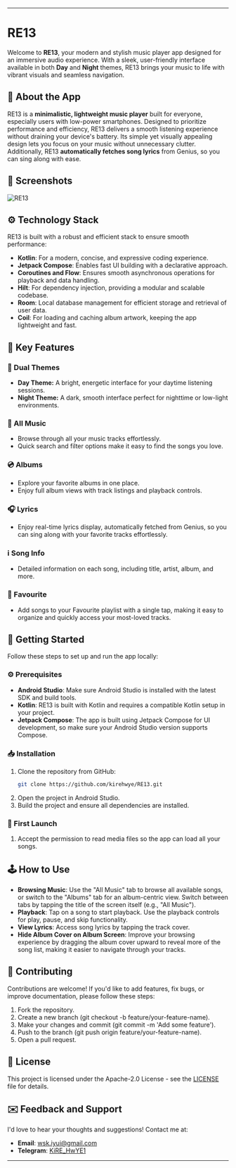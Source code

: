 
---

# RE13 

Welcome to **RE13**, your modern and stylish music player app designed for an immersive audio experience. With a sleek, user-friendly interface available in both **Day** and **Night** themes, RE13 brings your music to life with vibrant visuals and seamless navigation. 

## 🧩 About the App 

RE13 is a **minimalistic, lightweight music player** built for everyone, especially users with low-power smartphones. Designed to prioritize performance and efficiency, RE13 delivers a smooth listening experience without draining your device's battery. Its simple yet visually appealing design lets you focus on your music without unnecessary clutter. Additionally, RE13 **automatically fetches song lyrics** from Genius, so you can sing along with ease.

## 📸 Screenshots 

![RE13](https://github.com/user-attachments/assets/f2802ebf-23ec-4a3c-ab7e-acea58dba7a7)

## ⚙️ Technology Stack 

RE13 is built with a robust and efficient stack to ensure smooth performance:

- **Kotlin**: For a modern, concise, and expressive coding experience.
- **Jetpack Compose**: Enables fast UI building with a declarative approach.
- **Coroutines and Flow**: Ensures smooth asynchronous operations for playback and data handling.
- **Hilt**: For dependency injection, providing a modular and scalable codebase.
- **Room**: Local database management for efficient storage and retrieval of user data.
- **Coil**: For loading and caching album artwork, keeping the app lightweight and fast.

## 🔑 Key Features 

### 🎨 Dual Themes
- **Day Theme:** A bright, energetic interface for your daytime listening sessions.
- **Night Theme:** A dark, smooth interface perfect for nighttime or low-light environments.

### 🎵 All Music
- Browse through all your music tracks effortlessly.
- Quick search and filter options make it easy to find the songs you love.

### 💿 Albums
- Explore your favorite albums in one place.
- Enjoy full album views with track listings and playback controls.

### 🎧 Lyrics
- Enjoy real-time lyrics display, automatically fetched from Genius, so you can sing along with your favorite tracks effortlessly.

### ℹ️ Song Info
- Detailed information on each song, including title, artist, album, and more.

### 💖 Favourite
- Add songs to your Favourite playlist with a single tap, making it easy to organize and quickly access your most-loved tracks.

## 🚀 Getting Started

Follow these steps to set up and run the app locally:

### ⚙️ Prerequisites

- **Android Studio**: Make sure Android Studio is installed with the latest SDK and build tools.
- **Kotlin**: RE13 is built with Kotlin and requires a compatible Kotlin setup in your project.
- **Jetpack Compose**: The app is built using Jetpack Compose for UI development, so make sure your Android Studio version supports Compose.

### 📥 Installation

1. Clone the repository from GitHub:
   ```bash
   git clone https://github.com/kirehwye/RE13.git
   ```
2. Open the project in Android Studio.
3. Build the project and ensure all dependencies are installed.

### 📲 First Launch

1. Accept the permission to read media files so the app can load all your songs.

## 🕹️ How to Use

- **Browsing Music**: Use the "All Music" tab to browse all available songs, or switch to the "Albums" tab for an album-centric view. Switch between tabs by tapping the title of the screen itself (e.g., "All Music").
- **Playback**: Tap on a song to start playback. Use the playback controls for play, pause, and skip functionality.
- **View Lyrics**: Access song lyrics by tapping the track cover.
- **Hide Album Cover on Album Screen**: Improve your browsing experience by dragging the album cover upward to reveal more of the song list, making it easier to navigate through your tracks.

## 🌟 Contributing

Contributions are welcome! If you'd like to add features, fix bugs, or improve documentation, please follow these steps:

1. Fork the repository.
2. Create a new branch (git checkout -b feature/your-feature-name).
3. Make your changes and commit (git commit -m 'Add some feature').
4. Push to the branch (git push origin feature/your-feature-name).
5. Open a pull request.

## 📂 License

This project is licensed under the Apache-2.0 License - see the [LICENSE](LICENSE) file for details.

## ✉️ Feedback and Support

I'd love to hear your thoughts and suggestions! Contact me at:

- **Email**: [wsk.iyui@gmail.com](mailto:wsk.iyui@gmail.com)
- **Telegram**: [KiRE_HwYE1](https://t.me/KiRE_HwYE1)

---

